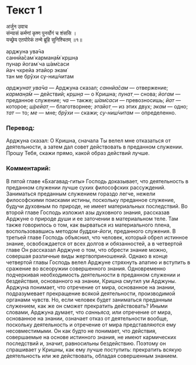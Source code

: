 # Текст 1

अर्जुन उवाच  
संन्यासं कर्मणां कृष्ण पुनर्योगं च शंससि ।  
यच्छ्रेय एतयोरेकं तन्मे ब्रूहि सुनिश्चितम् ॥१॥

арджуна ува̄ча  
саннйа̄сам̇ карман̣а̄м̇ кр̣шн̣а  
пунар йогам̇ ча ш́ам̇саси  
йач чхрейа этайор экам̇  
тан ме брӯхи су-ниш́читам

_арджунат̣ ува̄ча_ — Арджуна сказал; _саннйа̄сам_ — отвержение; _карман̣а̄м_ — действий; _кр̣шн̣а_ — о Кришна; _пунат̣_ — снова; _йогам_ — преданное служение; _ча_ — также; _ш́ам̇саси_ — превозносишь; _йат_ — которое; _ш́рейат̣_ — благотворнее; _этайот̣_ — из этих двух; _экам_ — одно; _тат_ — то; _ме_ — мне; _брӯхи_ — скажи; _су-ниш́читам_ — определенно.

### Перевод:

Арджуна сказал: О Кришна, сначала Ты велел мне отказаться от деятельности, а затем дал совет действовать в преданном служении. Прошу Тебя, скажи прямо, какой образ действий лучше.

### Комментарий:

В пятой главе «Бхагавад-гиты» Господь доказывает, что деятельность в преданном служении лучше сухих философских рассуждений. Заниматься преданным служением гораздо легче, нежели философскими поисками истины, поскольку преданное служение, будучи духовным по природе, не имеет материальных последствий. Во второй главе Господь изложил азы духовного знания, рассказав Арджуне о природе души и ее заточении в материальном теле. Там также говорилось о том, как вырваться из материального плена, воспользовавшись методом _буддхи-йоги,_ преданного служения. В третьей главе Господь объяснил, что человек, который обрел истинное знание, освобождается от всех долгов и обязанностей, а в четвертой главе Он рассказал Арджуне о том, что обрести знание можно, совершая различные виды жертвоприношений. Однако в конце четвертой главы Господь велел Арджуне стряхнуть апатию и вступить в сражение во всеоружии совершенного знания. Одновременно подчеркивая необходимость деятельности в преданном служении и бездействия, основанного на знании, Кришна смутил ум Арджуны. Арджуна понимает, что отречение от мира, основанное на знании, подразумевает прекращение всякой деятельности, производимой органами чувств. Но, если человек будет заниматься преданным служением, как же он сможет прекратить действовать? Иными словами, Арджуна думает, что _санньяса,_ или отречение от мира, основанное на знании, означает отказ от деятельности вообще, поскольку деятельность и отречение от мира представляются ему несовместимыми. Он как будто не понимает, что действия, совершаемые на основе истинного знания, не имеют кармических последствий и, значит, равносильны бездействию. Поэтому он спрашивает у Кришны, как ему лучше поступить: прекратить всякую деятельность или же действовать, обладая совершенным знанием.